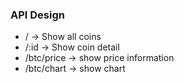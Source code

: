 ### API Design

- / -> Show all coins
- /:id -> Show coin detail
- /btc/price -> show price information
- /btc/chart -> show chart
